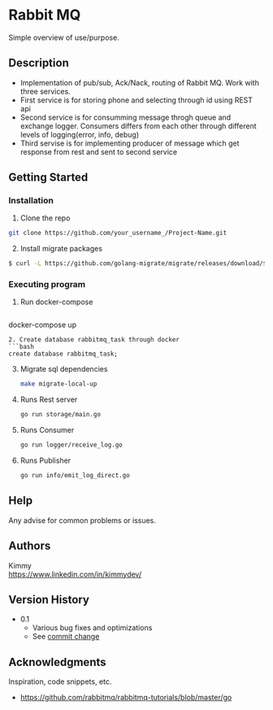 # Rabbit MQ

Simple overview of use/purpose.

## Description

*  Implementation of pub/sub, Ack/Nack, routing of Rabbit MQ. Work with three services. 
*  First service is for storing phone and selecting through id using REST api
*  Second service is for consumming message throgh queue and exchange logger. Consumers differs from each other through different levels of logging(error, info, debug)
*  Third servise is for implementing producer of message which get response from rest and sent to second service 

## Getting Started


### Installation


1.  Clone the repo
   ```sh
   git clone https://github.com/your_username_/Project-Name.git
   ```
2. Install migrate packages
```bash
$ curl -L https://github.com/golang-migrate/migrate/releases/download/$version/migrate.$platform-amd64.tar.gz | tar xvz
```

### Executing program

1. Run docker-compose 
   ```bash
  docker-compose up
   ```
2. Create database rabbitmq_task through docker
   ```bash
  create database rabbitmq_task;
   ```
3. Migrate sql dependencies
   ```bash
   make migrate-local-up
   ```
4. Runs Rest server
   ```bash
   go run storage/main.go
   ```
5. Runs Consumer
   ```bash
   go run logger/receive_log.go
   ```
6. Runs Publisher
   ```bash
   go run info/emit_log_direct.go
   ```
   

## Help

Any advise for common problems or issues.


## Authors

Kimmy   
https://www.linkedin.com/in/kimmydev/

## Version History

* 0.1
    * Various bug fixes and optimizations
    * See [commit change]() 

## Acknowledgments

Inspiration, code snippets, etc.
*  https://github.com/rabbitmq/rabbitmq-tutorials/blob/master/go
